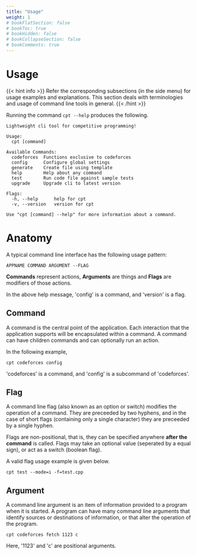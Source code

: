 ```yaml
---
title: "Usage"
weight: 1
# bookFlatSection: false
# bookToc: true
# bookHidden: false
# bookCollapseSection: false
# bookComments: true
---
```


# Usage

{{< hint info >}}
Refer the corresponding subsections (in the side menu) for usage examples and explanations. This section deals with terminologies and usage of command line tools in general.
{{< /hint >}}

Running the command `cpt --help` produces the following.
```text
Lightweight cli tool for competitive programming!

Usage:
  cpt [command]

Available Commands:
  codeforces  Functions exclusive to codeforces
  config      Configure global settings
  generate    Create file using template
  help        Help about any command
  test        Run code file against sample tests
  upgrade     Upgrade cli to latest version

Flags:
  -h, --help      help for cpt
  -v, --version   version for cpt

Use "cpt [command] --help" for more information about a command.
```

# Anatomy

A typical command line interface has the following usage pattern:
```text
APPNAME COMMAND ARGUMENT --FLAG
```

**Commands** represent actions, **Arguments** are things and **Flags** are modifiers of those actions.

In the above help message, 'config' is a command, and 'version' is a flag.

## Command

A command is the central point of the application. Each interaction that the application supports will be encapsulated within a command. A command can have children commands and can optionally run an action.

In the following example,
```text
cpt codeforces config
```
'codeforces' is a command, and 'config' is a subcommand of 'codeforces'.

## Flag

A command line flag (also known as an option or switch) modifies the operation of a command. They are preceeded by two hyphens, and in the case of short flags (containing only a single character) they are preceeded by a single hyphen.

Flags are non-positional, that is, they can be specified anywhere **after the command** is called. Flags may take an optional value (seperated by a equal sign), or act as a switch (boolean flag). 

A valid flag usage example is given below.
```text
cpt test --mode=i -f=test.cpp
```

## Argument

A command line argument is an item of information provided to a program when it is started. A program can have many command line arguments that identify sources or destinations of information, or that alter the operation of the program.

```text
cpt codeforces fetch 1123 c
```
Here, '1123' and 'c' are positional arguments.

